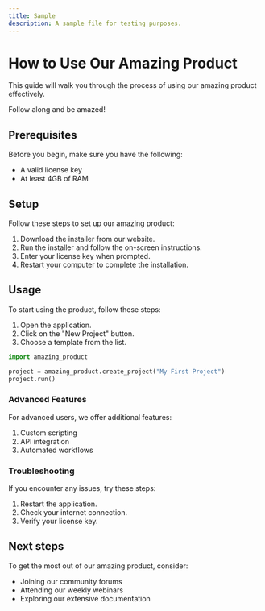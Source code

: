 ```yaml
---
title: Sample
description: A sample file for testing purposes.
---
```


# How to Use Our Amazing Product

This guide will walk you through the process of using our amazing product effectively.

Follow along and be amazed!

## Prerequisites

Before you begin, make sure you have the following:

- A valid license key
- At least 4GB of RAM

## Setup

Follow these steps to set up our amazing product:

1. Download the installer from our website.
2. Run the installer and follow the on-screen instructions.
3. Enter your license key when prompted.
4. Restart your computer to complete the installation.

## Usage

To start using the product, follow these steps:

1. Open the application.
2. Click on the "New Project" button.
3. Choose a template from the list.

```python
import amazing_product

project = amazing_product.create_project("My First Project")
project.run()
```

### Advanced Features

For advanced users, we offer additional features:

1. Custom scripting
2. API integration
3. Automated workflows

### Troubleshooting

If you encounter any issues, try these steps:

1. Restart the application.
2. Check your internet connection.
3. Verify your license key.

## Next steps

To get the most out of our amazing product, consider:

- Joining our community forums
- Attending our weekly webinars
- Exploring our extensive documentation